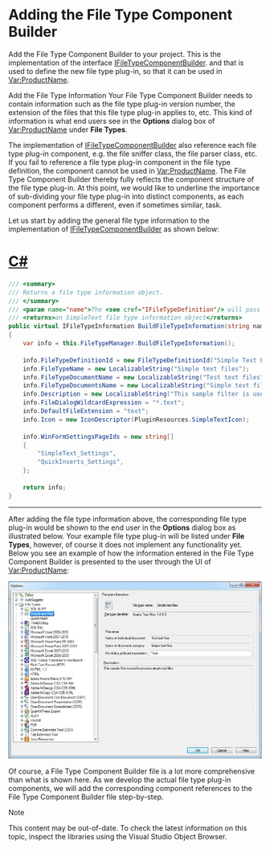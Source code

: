 Adding the File Type Component Builder
===

Add the File Type Component Builder to your project. This is the implementation of the interface [IFileTypeComponentBuilder](../../api/filetypesupport/Sdl.FileTypeSupport.Framework.IntegrationApi.IFileTypeComponentBuilder.yml). and that is used to define the new file type plug-in, so that it can be used in <Var:ProductName>.

Add the File Type Information
Your File Type Component Builder needs to contain information such as the file type plug-in version number, the extension of the files that this file type plug-in applies to, etc. This kind of information is what end users see in the **Options** dialog box of <Var:ProductName> under **File Types**.

The implementation of [IFileTypeComponentBuilder](../../api/filetypesupport/Sdl.FileTypeSupport.Framework.IntegrationApi.IFileTypeComponentBuilder.yml) also reference each file type plug-in component, e.g. the file sniffer class, the file parser class, etc. If you fail to reference a file type plug-in component in the file type definition, the component cannot be used in <Var:ProductName>. The File Type Component Builder thereby fully reflects the component structure of the file type plug-in. At this point, we would like to underline the importance of sub-dividing your file type plug-in into distinct components, as each component performs a different, even if sometimes similar, task.

Let us start by adding the general file type information to the implementation of [IFileTypeComponentBuilder](../../api/filetypesupport/Sdl.FileTypeSupport.Framework.IntegrationApi.IFileTypeComponentBuilder.yml) as shown below:

# [C#](#tab/tabid-1)
```cs
/// <summary>
/// Returns a file type information object.
/// </summary>
/// <param name="name">The <see cref="IFileTypeDefinition"/> will pass "" as the name for this parameter</param>
/// <returns>an SimpleText file type information object</returns>
public virtual IFileTypeInformation BuildFileTypeInformation(string name)
{
    var info = this.FileTypeManager.BuildFileTypeInformation();

    info.FileTypeDefinitionId = new FileTypeDefinitionId("Simple Text Filter 1.0.0.0");
    info.FileTypeName = new LocalizableString("Simple text files");
    info.FileTypeDocumentName = new LocalizableString("Test text files");
    info.FileTypeDocumentsName = new LocalizableString("Simple text files");
    info.Description = new LocalizableString("This sample filter is used to process simple text files.");
    info.FileDialogWildcardExpression = "*.text";
    info.DefaultFileExtension = "text";
    info.Icon = new IconDescriptor(PluginResources.SimpleTextIcon);

    info.WinFormSettingsPageIds = new string[]
    {
        "SimpleText_Settings",
        "QuickInserts_Settings",
    };

    return info;
}
```
***

After adding the file type information above, the corresponding file type plug-in would be shown to the end user in the **Options** dialog box as illustrated below. Your example file type plug-in will be listed under **File Types**, however, of course it does not implement any functionality yet. Below you see an example of how the information entered in the File Type Component Builder is presented to the user through the UI of <Var:ProductName>:

![SimpleTextFilesProperties](images/SimpleTextFilesProperties.jpg)

Of course, a File Type Component Builder file is a lot more comprehensive than what is shown here. As we develop the actual file type plug-in components, we will add the corresponding component references to the File Type Component Builder file step-by-step.

>[!NOTE]
>
> This content may be out-of-date. To check the latest information on this topic, inspect the libraries using the Visual Studio Object Browser.